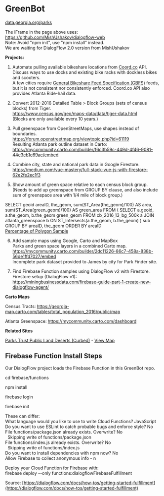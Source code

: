 # GreenBot

[data.georgia.org/parks](https://data.georgia.org/parks)

The iFrame in the page above uses: https://github.com/MishUshakov/dialogflow-web<br>
Note: Avoid "npm init", use "npm install" instead.<br>
We are waiting for DialogFlow 2.0 version from MishUshakov

<b>Projects:</b>

1. Automate pulling available bikeshare locations from [Coord.co](https://Coord.co) API.<br>
Discuss ways to use docks and existing bike racks with dockless bikes and scooters.<br>
A few cities require [General Bikeshare Feed Specification (GBFS)](https://github.com/NABSA/gbfs) feeds, but it is not consistent nor consistently enforced. Coord.co API also provides Atlanta Ride-hail data.

2. Convert 2012-2016 Detailed Table > Block Groups (sets of census blocks) from Tiger.<br>
https://www.census.gov/geo/maps-data/data/tiger-data.html<br>
(Blocks are only available every 10 years.)

3. Pull greenspace from OpenStreetMaps, use shapes instead of boundaries.<br>
https://forum.openstreetmap.org/viewtopic.php?id=61119<br>
Resulting Atlanta park outline dataset in Carto:<br>
https://mycommunity.carto.com/builder/f6c3b59c-449d-4f46-9081-44e3cb1c69ac/embed

4. Combine city, state and national park data in Google Firestore.<br>
https://medium.com/vue-mastery/full-stack-vue-js-with-firestore-62e2fe2ec1f3

5. Show amount of green space relative to each census block group. (Needs to add up greenspace from GROUP  BY clause, and also include sum of greenspace area with 1/4 mile of block group.)<br>

SELECT geoid areaID, the_geom, sum(ST_Area(the_geom)/100) AS area, sum(ST_Area(green_geom)/100) AS green_area
FROM (
  SELECT a.geoid, a.the_geom, b.the_geom green_geom
  FROM cb_2016_13_bg_500k a
  JOIN atlanta_greenspace b ON ST_Intersects(a.the_geom, b.the_geom)
) sub
GROUP BY areaID, the_geom
ORDER BY areaID<br>
[Percentage of Polygon Sample](https://gis.stackexchange.com/questions/65956/percentage-of-polygon-in-one-shapefile-within-polygon-of-another)

6. Add sample maps using Google, Carto and MapBox<br>
Parks and green space layers in a combined Carto map.<br>
https://mycommunity.carto.com/builder/2dc11226-86c7-458a-838b-56de1ffd7027/embed<br>
Incomplete park dataset provided to James by city for Park Finder site.

7. Find Firebase Function samples using DialogFlow v2 with Firestore.<br>
Firestore setup (DialogFlow v1):<br>
https://miningbusinessdata.com/firebase-guide-part-1-create-new-dialogflow-agent/

<b>Carto Maps</b>

Census Tracts: https://georgia-map.carto.com/tables/total_population_2016/public/map

Atlanta Greenspace: https://mycommunity.carto.com/dashboard

<b>Related Sites</b>

[Parks Trust Public Land Deserts (Curbed)](https://atlanta.curbed.com/2018/5/1/17307034/atlanta-parks-trust-public-land-deserts) - [View Map](https://parkserve.tpl.org/mapping/index.html?CityID=1304000)


## Firebase Function Install Steps

Our DialogFlow project loads the Firebase Function in this GreenBot repo.

cd firebase/functions

npm install

firebase login

firebase init

These can differ:<br>
What language would you like to use to write Cloud Functions? JavaScript<br>
Do you want to use ESLint to catch probable bugs and enforce style? No<br>
File functions/package.json already exists. Overwrite? No<br>
&nbsp; Skipping write of functions/package.json<br>
File functions/index.js already exists. Overwrite? No<br>
&nbsp; Skipping write of functions/index.js<br>
Do you want to install dependencies with npm now? No<br>
Allow Firebase to collect anonymous info - n

Deploy your Cloud Function for Firebase with:<br>
 firebase deploy --only functions:dialogflowFirebaseFulfillment

Source: [https://dialogflow.com/docs/how-tos/getting-started-fulfillment](https://dialogflow.com/docs/how-tos/getting-started-fulfillment)
